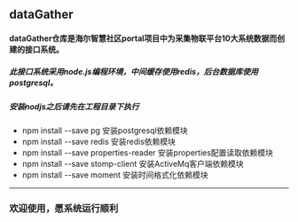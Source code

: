 ## dataGather
#### dataGather仓库是海尔智慧社区portal项目中为采集物联平台10大系统数据而创建的接口系统。

##### 此接口系统采用node.js编程环境，中间缓存使用redis，后台数据库使用postgresql。
##### 安装nodjs之后请先在工程目录下执行
* npm install --save pg 安装postgresql依赖模块
* npm install --save redis 安装redis依赖模块
* npm install  --save properties-reader 安装properties配置读取依赖模块
* npm install  --save stomp-client 安装ActiveMq客户端依赖模块
* npm install  --save moment 安装时间格式化依赖模块
------------------------------------
### 欢迎使用，愿系统运行顺利

